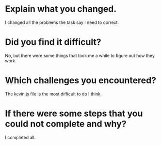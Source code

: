 # Explain what you changed.
I changed all the problems the task say I need to correct.

# Did you find it difficult?
No, but there were some things that took me a while to figure out how they work.

# Which challenges you encountered?
The kevin.js file is the most difficult to do I think.

# If there were some steps that you could not complete and why?
I completed all.
